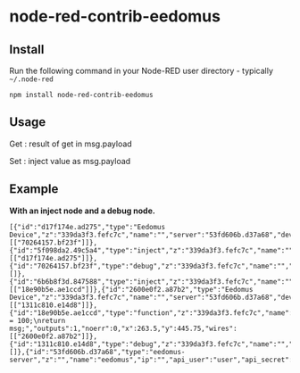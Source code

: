 node-red-contrib-eedomus
========================

Install
-------

Run the following command in your Node-RED user directory - typically `~/.node-red`

    npm install node-red-contrib-eedomus

Usage
-----

Get : result of get in msg.payload

Set : inject value as msg.payload

Example
-------

**With an inject node and a debug node.**

```
[{"id":"d17f174e.ad275","type":"Eedomus Device","z":"339da3f3.fefc7c","name":"","server":"53fd606b.d37a68","deviceid":"446694","operation":"get","x":388.5,"y":107.5,"wires":[["70264157.bf23f"]]},{"id":"5f098da2.49c5a4","type":"inject","z":"339da3f3.fefc7c","name":"","topic":"","payload":"","payloadType":"date","repeat":"","crontab":"","once":false,"onceDelay":0.1,"x":141.5,"y":119.25,"wires":[["d17f174e.ad275"]]},{"id":"70264157.bf23f","type":"debug","z":"339da3f3.fefc7c","name":"","active":true,"tosidebar":true,"console":false,"tostatus":false,"complete":"false","x":642.5,"y":101.5,"wires":[]},{"id":"6b6b8f3d.847588","type":"inject","z":"339da3f3.fefc7c","name":"","topic":"","payload":"","payloadType":"date","repeat":"","crontab":"","once":false,"onceDelay":0.1,"x":117.5,"y":203.25,"wires":[["18e90b5e.ae1ccd"]]},{"id":"2600e0f2.a87b2","type":"Eedomus Device","z":"339da3f3.fefc7c","name":"","server":"53fd606b.d37a68","deviceid":"185116","operation":"set","x":369,"y":194,"wires":[["1311c810.e14d8"]]},{"id":"18e90b5e.ae1ccd","type":"function","z":"339da3f3.fefc7c","name":"","func":"msg.payload = 100;\nreturn msg;","outputs":1,"noerr":0,"x":263.5,"y":445.75,"wires":[["2600e0f2.a87b2"]]},{"id":"1311c810.e14d8","type":"debug","z":"339da3f3.fefc7c","name":"","active":true,"tosidebar":true,"console":false,"tostatus":false,"complete":"false","x":625.5,"y":185.5,"wires":[]},{"id":"53fd606b.d37a68","type":"eedomus-server","z":"","name":"eedomus","ip":"","api_user":"user","api_secret":"pass","api_web":"web"}]
```
